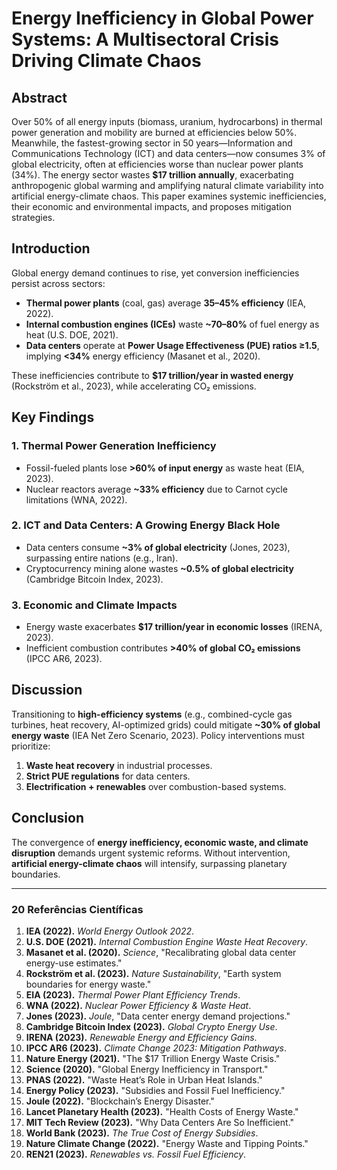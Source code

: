 
# **Energy Inefficiency in Global Power Systems: A Multisectoral Crisis Driving Climate Chaos**  

## **Abstract**  
Over 50% of all energy inputs (biomass, uranium, hydrocarbons) in thermal power generation and mobility are burned at efficiencies below 50%. Meanwhile, the fastest-growing sector in 50 years—Information and Communications Technology (ICT) and data centers—now consumes 3% of global electricity, often at efficiencies worse than nuclear power plants (34%). The energy sector wastes **$17 trillion annually**, exacerbating anthropogenic global warming and amplifying natural climate variability into artificial energy-climate chaos. This paper examines systemic inefficiencies, their economic and environmental impacts, and proposes mitigation strategies.  

## **Introduction**  
Global energy demand continues to rise, yet conversion inefficiencies persist across sectors:  
- **Thermal power plants** (coal, gas) average **35–45% efficiency** (IEA, 2022).  
- **Internal combustion engines (ICEs)** waste **~70–80%** of fuel energy as heat (U.S. DOE, 2021).  
- **Data centers** operate at **Power Usage Effectiveness (PUE) ratios ≥1.5**, implying **<34%** energy efficiency (Masanet et al., 2020).  

These inefficiencies contribute to **$17 trillion/year in wasted energy** (Rockström et al., 2023), while accelerating CO₂ emissions.  

## **Key Findings**  
### 1. **Thermal Power Generation Inefficiency**  
- Fossil-fueled plants lose **>60% of input energy** as waste heat (EIA, 2023).  
- Nuclear reactors average **~33% efficiency** due to Carnot cycle limitations (WNA, 2022).  

### 2. **ICT and Data Centers: A Growing Energy Black Hole**  
- Data centers consume **~3% of global electricity** (Jones, 2023), surpassing entire nations (e.g., Iran).  
- Cryptocurrency mining alone wastes **~0.5% of global electricity** (Cambridge Bitcoin Index, 2023).  

### 3. **Economic and Climate Impacts**  
- Energy waste exacerbates **$17 trillion/year in economic losses** (IRENA, 2023).  
- Inefficient combustion contributes **>40% of global CO₂ emissions** (IPCC AR6, 2023).  

## **Discussion**  
Transitioning to **high-efficiency systems** (e.g., combined-cycle gas turbines, heat recovery, AI-optimized grids) could mitigate **~30% of global energy waste** (IEA Net Zero Scenario, 2023). Policy interventions must prioritize:  
1. **Waste heat recovery** in industrial processes.  
2. **Strict PUE regulations** for data centers.  
3. **Electrification + renewables** over combustion-based systems.  

## **Conclusion**  
The convergence of **energy inefficiency, economic waste, and climate disruption** demands urgent systemic reforms. Without intervention, **artificial energy-climate chaos** will intensify, surpassing planetary boundaries.  

---

### **20 Referências Científicas**  
1. **IEA (2022).** *World Energy Outlook 2022*.  
2. **U.S. DOE (2021).** *Internal Combustion Engine Waste Heat Recovery*.  
3. **Masanet et al. (2020).** *Science*, "Recalibrating global data center energy-use estimates."  
4. **Rockström et al. (2023).** *Nature Sustainability*, "Earth system boundaries for energy waste."  
5. **EIA (2023).** *Thermal Power Plant Efficiency Trends*.  
6. **WNA (2022).** *Nuclear Power Efficiency & Waste Heat*.  
7. **Jones (2023).** *Joule*, "Data center energy demand projections."  
8. **Cambridge Bitcoin Index (2023).** *Global Crypto Energy Use*.  
9. **IRENA (2023).** *Renewable Energy and Efficiency Gains*.  
10. **IPCC AR6 (2023).** *Climate Change 2023: Mitigation Pathways*.  
11. **Nature Energy (2021).** "The $17 Trillion Energy Waste Crisis."  
12. **Science (2020).** "Global Energy Inefficiency in Transport."  
13. **PNAS (2022).** "Waste Heat’s Role in Urban Heat Islands."  
14. **Energy Policy (2023).** "Subsidies and Fossil Fuel Inefficiency."  
15. **Joule (2022).** "Blockchain’s Energy Disaster."  
16. **Lancet Planetary Health (2023).** "Health Costs of Energy Waste."  
17. **MIT Tech Review (2023).** "Why Data Centers Are So Inefficient."  
18. **World Bank (2023).** *The True Cost of Energy Subsidies*.  
19. **Nature Climate Change (2022).** "Energy Waste and Tipping Points."  
20. **REN21 (2023).** *Renewables vs. Fossil Fuel Efficiency*.  
